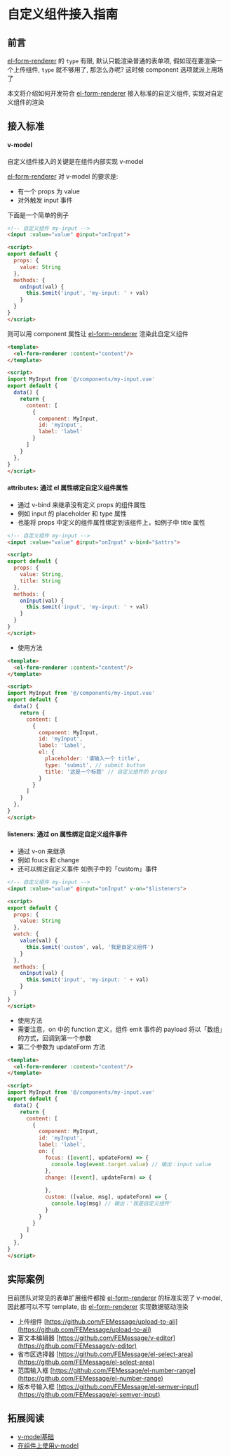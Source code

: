 # 自定义组件接入指南

## 前言

[el-form-renderer](https://github.com/femessage/el-form-renderer) 的 `type` 有限, 默认只能渲染普通的表单项, 假如现在要渲染一个上传组件, `type` 就不够用了, 那怎么办呢? 这时候 component 选项就派上用场了

本文将介绍如何开发符合 [el-form-renderer](https://github.com/femessage/el-form-renderer) 接入标准的自定义组件, 实现对自定义组件的渲染

## 接入标准

#### v-model

自定义组件接入的关键是在组件内部实现 v-model

[el-form-renderer](https://github.com/femessage/el-form-renderer) 对 v-model 的要求是:

- 有一个 props 为 value
- 对外触发 input 事件

下面是一个简单的例子

```html
<!-- 自定义组件 my-input -->
<input :value="value" @input="onInput">

<script>
export default {
  props: {
    value: String
  },
  methods: {
    onInput(val) {
      this.$emit('input', 'my-input: ' + val)
    }
  }
}
</script>
```

则可以用 component 属性让 [el-form-renderer](https://github.com/femessage/el-form-renderer) 渲染此自定义组件

```html
<template>
  <el-form-renderer :content="content"/>
</template>

<script>
import MyInput from '@/components/my-input.vue'
export default {
  data() {
    return {
      content: [
        {
          component: MyInput,
          id: 'myInput',
          label: 'label'
        }
      ]
    }
  },
}
</script>
```

#### attributes: 通过 el 属性绑定自定义组件属性

- 通过 v-bind 来继承没有定义 props 的组件属性
- 例如 input 的 placeholder 和 type 属性
- 也能将 props 中定义的组件属性绑定到该组件上，如例子中 title 属性

```html
<!-- 自定义组件 my-input -->
<input :value="value" @input="onInput" v-bind="$attrs">

<script>
export default {
  props: {
    value: String,
    title: String
  },
  methods: {
    onInput(val) {
      this.$emit('input', 'my-input: ' + val)
    }
  }
}
</script>
```

- 使用方法

```html
<template>
  <el-form-renderer :content="content"/>
</template>

<script>
import MyInput from '@/components/my-input.vue'
export default {
  data() {
    return {
      content: [
        {
          component: MyInput,
          id: 'myInput',
          label: 'label',
          el: {
            placeholder: '请输入一个 title',
            type: 'submit', // submit button
            title: '这是一个标题' // 自定义组件的 props
          }
        }
      ]
    }
  },
}
</script>
```

#### listeners: 通过 on 属性绑定自定义组件事件

- 通过 v-on 来继承
- 例如 foucs 和 change
- 还可以绑定自定义事件 如例子中的「custom」事件

```html
<!-- 自定义组件 my-input -->
<input :value="value" @input="onInput" v-on="$listeners">

<script>
export default {
  props: {
    value: String
  },
  watch: {
    value(val) {
      this.$emit('custom', val, '我是自定义组件')
    }
  },
  methods: {
    onInput(val) {
      this.$emit('input', 'my-input: ' + val)
    }
  }
}
</script>
```

- 使用方法
- 需要注意，on 中的 function 定义，组件 emit 事件的 payload 将以「数组」的方式，回调到第一个参数
- 第二个参数为 updateForm 方法

```html
<template>
  <el-form-renderer :content="content"/>
</template>

<script>
import MyInput from '@/components/my-input.vue'
export default {
  data() {
    return {
      content: [
        {
          component: MyInput,
          id: 'myInput',
          label: 'label',
          on: {
            focus: ([event], updateForm) => {
              console.log(event.target.value) // 输出：input value
            },
            change: ([event], updateForm) => {
            
            },
            custom: ([value, msg], updateForm) => {
              console.log(msg) // 输出：'我是自定义组件'
            }
          }
        }
      ]
    }
  },
}
</script>
```

## 实际案例

目前团队对常见的表单扩展组件都按 [el-form-renderer](https://github.com/femessage/el-form-renderer) 的标准实现了 v-model, 因此都可以不写 template, 由 [el-form-renderer](https://github.com/femessage/el-form-renderer) 实现数据驱动渲染

- 上传组件 [https://github.com/FEMessage/upload-to-ali](https://github.com/FEMessage/upload-to-ali)
- 富文本编辑器 [https://github.com/FEMessage/v-editor](https://github.com/FEMessage/v-editor)
- 省市区选择器 [https://github.com/FEMessage/el-select-area](https://github.com/FEMessage/el-select-area)
- 范围输入框 [https://github.com/FEMessage/el-number-range](https://github.com/FEMessage/el-number-range)
- 版本号输入框 [https://github.com/FEMessage/el-semver-input](https://github.com/FEMessage/el-semver-input)

## 拓展阅读

- [v-model基础](https://cn.vuejs.org/v2/guide/forms.html#%E5%9F%BA%E7%A1%80%E7%94%A8%E6%B3%95)
- [在组件上使用v-model](https://cn.vuejs.org/v2/guide/components.html#%E5%9C%A8%E7%BB%84%E4%BB%B6%E4%B8%8A%E4%BD%BF%E7%94%A8-v-model)
